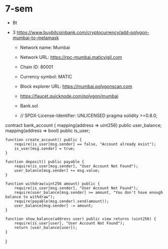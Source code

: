 # 7-sem

- Bt
- 3
   https://www.buybitcoinbank.com/cryptocurrency/add-polygon-mumbai-to-metamask
  
  - Network name: Mumbai 
  - Network URL: https://rpc-mumbai.maticvigil.com 
  - Chain ID: 80001 
  - Currency symbol: MATIC 
  - Block explorer URL: https://mumbai.polygonscan.com

   - https://faucet.quicknode.com/polygon/mumbai
     
   - Bank.sol
     
   - // SPDX-License-Identifier: UNLICENSED
pragma solidity >=0.8.0;



contract bank_account {
    mapping(address => uint256) public user_balance;
    mapping(address => bool) public is_user;
    
    function create_account() public {
        require(is_user[msg.sender] == false, "Account already exist");
        is_user[msg.sender] = true;
    }

    function deposit() public payable {
        require(is_user[msg.sender], "User Account Not Found");
        user_balance[msg.sender] += msg.value;
    }

    function withdraw(uint256 amount) public {
        require(is_user[msg.sender], "User Account Not Found");
        require(user_balance[msg.sender] >= amount, "You don't have enough balance to withdraw");
        require(payable(msg.sender).send(amount));
        user_balance[msg.sender] -= amount;
    }

    function show_balance(address user) public view returns (uint256) {
        require(is_user[user], "User Account Not Found");
        return (user_balance[user]);
    }
}

